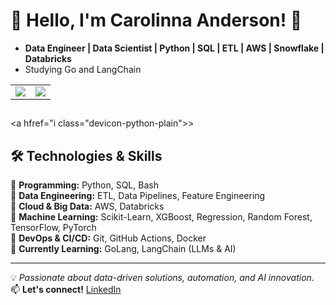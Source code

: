 # 👋 Hello, I'm **Carolinna Anderson**! 🚀  

- **Data Engineer | Data Scientist | Python | SQL | ETL | AWS | Snowflake | Databricks**
- Studying Go and LangChain

<table>
  <tr>
    <td>
      <img src="https://github-readme-stats.vercel.app/api?username=carollinaanderson&show_icons=true&theme=dracula" />
    </td>
    <td>
      <img src="https://github-readme-stats.vercel.app/api/top-langs/?username=carollinaanderson&layout=compact&theme=dracula" />
    </td>
  </tr>
</table>

##

<a hfref="i class="devicon-python-plain"></i>></a> 

          




  
## 🛠️ **Technologies & Skills**  

🔹 **Programming:** Python, SQL, Bash  
🔹 **Data Engineering:** ETL, Data Pipelines, Feature Engineering  
🔹 **Cloud & Big Data:** AWS, Databricks  
🔹 **Machine Learning:** Scikit-Learn, XGBoost, Regression, Random Forest, TensorFlow, PyTorch  
🔹 **DevOps & CI/CD:** Git, GitHub Actions, Docker  
🔹 **Currently Learning:** GoLang, LangChain (LLMs & AI)  

---

💡 *Passionate about data-driven solutions, automation, and AI innovation.*  
📫 **Let's connect!** [LinkedIn](https://www.linkedin.com/in/carollinaanderson)  

<!---
carollinaanderson/carollinaanderson is a ✨ special ✨ repository because its `README.md` (this file) appears on your GitHub profile.
You can click the Preview link to take a look at your changes.
--->
